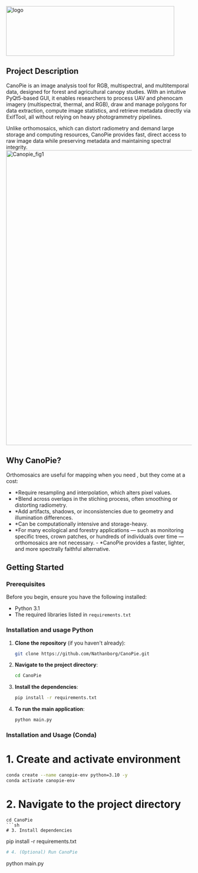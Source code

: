<img width="456" height="135" alt="logo" src="https://github.com/user-attachments/assets/8cf3f529-817b-45cb-b9ce-0315d12cea37" />

## Project Description
CanoPie is an image analysis tool for RGB, multispectral, and multitemporal data, designed for forest and agricultural canopy studies. With an intuitive PyQt5-based GUI, it enables researchers to process UAV and phenocam imagery (multispectral, thermal, and RGB), draw and manage polygons for data extraction, compute image statistics, and retrieve metadata directly via ExifTool,  all without relying on heavy photogrammetry pipelines.

Unlike orthomosaics, which can distort radiometry and demand large storage and computing resources, CanoPie provides fast, direct access to raw image data while preserving metadata and maintaining spectral integrity.
<img width="800" height="800" alt="Canopie_fig1" src="https://github.com/user-attachments/assets/02aac60c-c71c-42b0-8d3c-acd9f4233f0d" />

## Why CanoPie?
Orthomosaics are useful for mapping when you need , but they come at a cost:
-   *Require resampling and interpolation, which alters pixel values.
-   *Blend across overlaps in the stiching process, often smoothing or distorting radiometry.
-   *Add artifacts, shadows, or inconsistencies due to geometry and illumination differences.
-   *Can be computationally intensive and storage-heavy.
-   *For many ecological and forestry applications — such as monitoring specific trees, crown patches, or hundreds of individuals over time — orthomosaics are not necessary. -   *CanoPie provides a faster, lighter, and more spectrally faithful alternative.

## Getting Started

### Prerequisites
Before you begin, ensure you have the following installed:
*   Python 3.1
*   The required libraries listed in `requirements.txt`

### Installation and usage Python
1.  **Clone the repository** (if you haven't already):
    ```sh
    git clone https://github.com/Nathanborg/CanoPie.git
    ```
2.  **Navigate to the project directory**:
    ```sh
    cd CanoPie
    ```
3.  **Install the dependencies**:
    ```sh
    pip install -r requirements.txt
    ```
4.  **To run the main application**:
    ```sh
    python main.py
    ```
### Installation and Usage (Conda)


# 1. Create and activate environment
```sh
conda create --name canopie-env python=3.10 -y
conda activate canopie-env
```

# 2. Navigate to the project directory
```
cd CanoPie
```sh
# 3. Install dependencies
```

pip install -r requirements.txt
```sh
# 4. (Optional) Run CanoPie
```

python main.py
```sh





